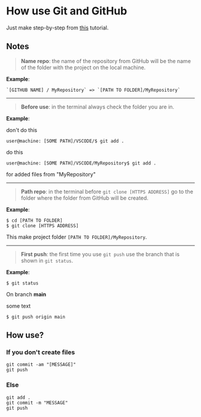 # How use Git and GitHub

Just make step-by-step from 
[this](https://www.freecodecamp.org/news/a-beginners-guide-to-git-how-to-create-your-first-github-project-c3ff53f56861/)
tutorial.

## Notes

> **Name repo**: the name of the repository from GitHub will be the name of the folder with the project on the local machine.

**Example**: 

```
`[GITHUB NAME] / MyRepository` => `[PATH TO FOLDER]/MyRepository` 
```

---

> **Before use**: in the terminal always check the folder you are in. 

**Example**: 

don't do this
```
user@machine: [SOME PATH]/VSCODE/$ git add .
```
do this
```
user@machine: [SOME PATH]/VSCODE/MyRepository$ git add .
```
for added files from "MyRepository"

---

> **Path repo**: in the terminal before `git clone [HTTPS ADDRESS]` go to the folder where the folder from GitHub will be created.

**Example**: 

```
$ cd [PATH TO FOLDER]
$ git clone [HTTPS ADDRESS]
```

This make project folder `[PATH TO FOLDER]/MyRepository`.

---

> **First push**: the first time you use `git push` use the branch that is shown in `git status`.

**Example**: 

```
$ git status
```
On branch **main**

some text
```
$ git push origin main
```

## How use?

### If you don't create files
```
git commit -am "[MESSAGE]"
git push
```
### Else
```
git add .
git commit -m "MESSAGE"
git push
```

